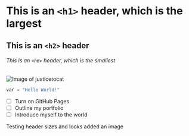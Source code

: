 # This is an `<h1>` header, which is the largest
## This is an `<h2>` header
###### This is an `<h6>` header, which is the smallest

![Image of justicetocat](https://octodex.github.com/images/justicetocat.jpg)


``` python
var = "Hello World!"
```

- [ ] Turn on GitHub Pages
- [ ] Outline my portfolio
- [ ] Introduce myself to the world

Testing header sizes and looks
added an image
